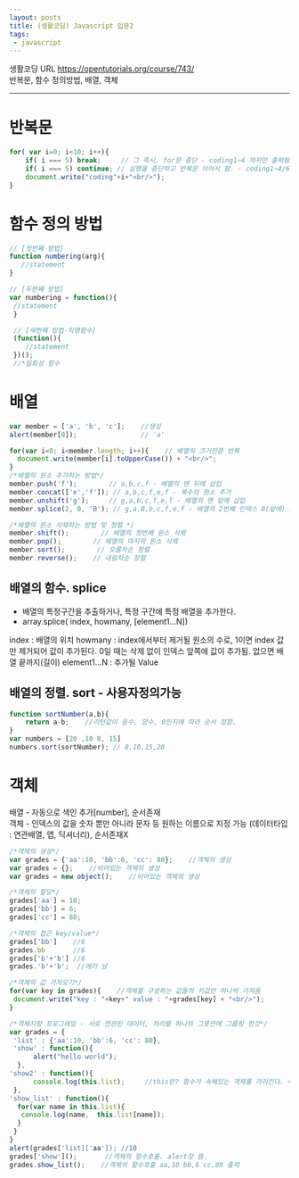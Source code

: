 ```yaml
---
layout: posts
title: (생활코딩) Javascript 입문2
tags:
 - javascript
---
```


생활코딩 URL https://opentutorials.org/course/743/    
반복문, 함수 정의방법, 배열, 객체

---

# 반복문
```javascript
for( var i=0; i<10; i++){
    if( i === 5) break;     // 그 즉시, for문 중단 - coding1~4 까지만 출력됨
    if( i === 5) continue; // 실행을 중단하고 반복문 이어서 함. - coding1~4/6~9까지 출력됨.
    document.write("coding"+i+"<br/>");
}
```

# 함수 정의 방법
```javascript
// [첫번째 방법]
function numbering(arg){
   //statement
}

// [두번째 방법]
var numbering = function(){
 //statement 
 }

 // [세번째 방법-익명함수]
 (function(){
    //statement 
 })();
 //*일회성 함수
```

# 배열
```javascript
var member = ['a', 'b', 'c'];    //생성
alert(member[0]);                // 'a' 

for(var i=0; i<member.length; i++){    // 배열의 크기만큼 반복
  document.write(member[i].toUpperCase()) + "<br/>";
}
/*배열의 원소 추가하는 방법*/
member.push('f');        // a,b,c,f - 배열의 맨 뒤에 삽입
member.concat(['e','f']); // a,b,c,f,e,f - 복수의 원소 추가
member.unshift('g');     // g,a,b,c,f,e,f - 배열의 맨 앞에 삽입
member.splice(2, 0, 'B'); // g,a,B,b,c,f,e,f - 배열의 2번째 인덱스 0(앞에) B를 추가

/*배열의 원소 삭제하는 방법 및 정렬 */
member.shift();        // 배열의 첫번째 원소 삭제
member.pop();        // 배열의 마지막 원소 삭제
member.sort();        // 오름차순 정렬
member.reverse();    // 내림차순 정렬
```

## 배열의 함수. splice
- 배열의 특정구간을 추출하거나, 특정 구간에 특정 배열을 추가한다.
- array.splice( index, howmany, [element1...N])    
<span class="clr-grey">
index : 배열의 위치    
howmany : index에서부터 제거될 원소의 수로, 1이면 index 값만 제거되어 값이 추가된다.   
0일 때는 삭제 없이 인덱스 앞쪽에 값이 추가됨. 없으면 배열 끝까지(길이)    
element1...N : 추가될 Value
</span>

## 배열의 정렬. sort - 사용자정의가능
```javascript
function sortNumber(a,b){
    return a-b;    //리턴값이 음수, 양수, 0인지에 따라 순서 정함.
}
var numbers = [20 ,10 8, 15]
numbers.sort(sortNumber); // 8,10,15,20
```

# 객체
배열 - 자동으로 색인 추가[number], 순서존재    
객체 - 인덱스의 값을 숫자 뿐만 아니라 문자 등 원하는 이름으로 지정 가능 (데이터타입 : 연관배열, 맵, 딕셔너리), 순서존재X
```javascript
/*객체의 생성*/
var grades = {'aa':10, 'bb':6, 'cc': 80};    //객체의 생성
var grades = {};    //비어있는 객체의 생성
var grades = new object();    //비어있는 객체의 생성

/*객체의 할당*/
grades['aa'] = 10;
grades['bb'] = 6;
grades['cc'] = 80;

/*객체의 접근 key/value*/
grades['bb']    //6
grades.bb       //6
grades['b'+'b'] //6
grades.'b'+'b';  //에러 남

/*객체의 값 가져오기*/
for(var key in grades){    //객체를 구성하는 값들의 키값만 하나씩 가져옴
 document.write("key : "+key+" value : "+grades[key] + "<br/>");
}

/*객체지향 프로그래밍 - 서로 연관된 데이터, 처리를 하나의 그릇안에 그룹핑 한것*/
var grades = {
 'list' : {'aa':10, 'bb':6, 'cc': 80},
 'show' : function(){
      alert("hello world"); 
  },
'show2' : function(){
      console.log(this.list);     //this란? 함수가 속해있는 객체를 가리킨다. 여기선 grades를 가리킴.
 },
'show_list' : function(){
  for(var name in this.list){
   console.log(name,  this.list[name]);
  }
 }
}
alert(grades['list]['aa']); //10
grades['show']();       //객체의 함수호출. alert창 뜸.
grades.show_list();    //객체의 함수호출 aa,10 bb,6 cc,80 출력
```